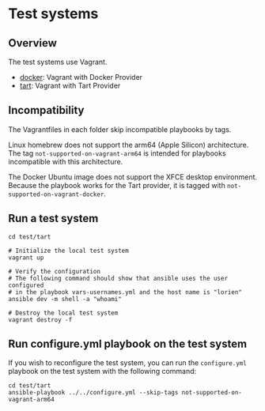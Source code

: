 # Test systems

## Overview

The test systems use Vagrant.

- [docker](docker/README.md): Vagrant with Docker Provider
- [tart](tart/README.md): Vagrant with Tart Provider

## Incompatibility

The Vagrantfiles in each folder skip incompatible playbooks by tags.

Linux homebrew does not support the arm64 (Apple Silicon) architecture.
The tag `not-supported-on-vagrant-arm64` is intended for playbooks incompatible
with this architecture.

The Docker Ubuntu image does not support the XFCE desktop environment.
Because the playbook works for the Tart provider, it is tagged with
`not-supported-on-vagrant-docker`.

## Run a test system

```shell
cd test/tart

# Initialize the local test system
vagrant up

# Verify the configuration
# The following command should show that ansible uses the user configured
# in the playbook vars-usernames.yml and the host name is "lorien"
ansible dev -m shell -a "whoami"

# Destroy the local test system
vagrant destroy -f
```

## Run configure.yml playbook on the test system

If you wish to reconfigure the test system, you can run the `configure.yml`
playbook on the test system with the following command:

```shell
cd test/tart
ansible-playbook ../../configure.yml --skip-tags not-supported-on-vagrant-arm64
```
